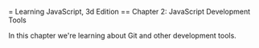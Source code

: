 = Learning JavaScript, 3d Edition
== Chapter 2: JavaScript Development Tools

In this chapter we're learning about Git and other
development tools.
